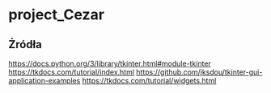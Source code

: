 # project_Cezar
 

## Żródła
https://docs.python.org/3/library/tkinter.html#module-tkinter
https://tkdocs.com/tutorial/index.html
https://github.com/jksdou/tkinter-gui-application-examples
https://tkdocs.com/tutorial/widgets.html